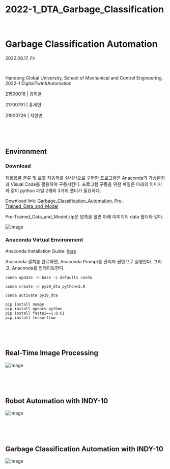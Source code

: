 # 2022-1_DTA_Garbage_Classification

​	

# Garbage Classification Automation

2022.06.17. Fri

​	

Handong Global University, School of Mechanical and Control Engineering, 2022-1 DigitalTwin&Automation

21500018 | 강희윤

21700791 | 홍세현

21900726 | 지현빈

​	

​	

## Environment

### Download
재활용품 분류 및 로봇 자동화를 실시간으로 구현한 프로그램은 Anaconda의 가상환경과 Visual Code를 활용하여 구동시킨다. 프로그램 구동을 위한 파일은 아래의 이미지와 같이 python 파일 2개와 3개의 폴더가 필요하다. 

Download link: [Garbage_Classification_Automation](https://github.com/Hongsehyun/2022_1_DigitalTwin_Automation/tree/main/Project%20%232/3.%20Garbage_Classification_Automation), [Pre-Trained_Data_and_Model](https://github.com/Hongsehyun/2022_1_DigitalTwin_Automation/blob/main/Project%20%232/Pre-trained%20Data%20and%20Model.zip)

Pre-Trained_Data_and_Model.zip은 압축을 풀면 아래 이미지의 data 폴더와 같다. 

![image](https://user-images.githubusercontent.com/91526930/174454647-1e83ab7d-b105-424c-9f76-90a0ba0de831.png)

### Anaconda Virtual Environment

Anaconda Installation Guide: [here](https://ykkim.gitbook.io/dlip/installation-guide/anaconda)

Anaconda 설치를 완료하면, Anaconda Prompt를 관리자 권한으로 실행한다. 그리고, Anaconda를 업데이트한다. 
<pre><code>conda update -n base -c defaults conda</code></pre>

<pre><code>conda create -n py39_dta python=3.9</code></pre>

<pre><code>conda activate py39_dta</code></pre>

<pre><code>pip install numpy
pip install opencv-python
pip install fastai==1.0.61
pip install tensorflow</code>
</pre>

​	

​

## Real-Time Image Processing
![image](https://user-images.githubusercontent.com/91526930/174454402-ae332e39-60d6-4117-a160-e315babf480b.png)


​	

​

## Robot Automation with INDY-10
![image](https://user-images.githubusercontent.com/91526930/174454410-a46534c9-2139-4589-a42e-f86aa69f241e.png)

​	

​

## Garbage Classification Automation with INDY-10
![image](https://user-images.githubusercontent.com/91526930/174454418-27e3e239-7e89-487f-8817-e7bc9a605eda.png)

​	

​	
